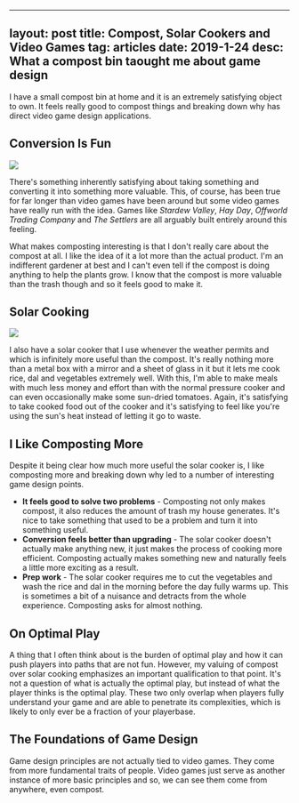 
---
layout: post
title: Compost, Solar Cookers and Video Games
tag: articles
date: 2019-1-24
desc: What a compost bin taought me about game design
---


I have a small compost bin at home and it is an extremely satisfying object to own. It feels really good to compost things and breaking down why has direct video game design applications.

## Conversion Is Fun
<img src="/blogImages/compostBin.jpeg">

There's something inherently satisfying about taking something and converting it into something more valuable. This, of course, has been true for far longer than video games have been around but some video games have really run with the idea. Games like *Stardew Valley*, *Hay Day*, *Offworld Trading Company* and *The Settlers* are all arguably built entirely around this feeling.


What makes composting interesting is that I don't really care about the compost at all. I like the idea of it a lot more than the actual product. I'm an indifferent gardener at best and I can't even tell if the compost is doing anything to help the plants grow. I know that the compost is more valuable than the trash though and so it feels good to make it.

## Solar Cooking
<img src="/blogImages/solarCooker.jpeg" />

I also have a solar cooker that I use whenever the weather permits and which is infinitely more useful than the compost. It's really nothing more than a metal box with a mirror and a sheet of glass in it but it lets me cook rice, dal and vegetables extremely well. With this, I'm able to make meals with much less money and effort than with the normal pressure cooker and can even occasionally make some sun-dried tomatoes. Again, it's satisfying to take cooked food out of the cooker and it's satisfying to feel like you're using the sun's heat instead of letting it go to waste.

## I Like Composting More

Despite it being clear how much more useful the solar cooker is, I like composting more and breaking down why led to a number of interesting game design points.
- <b>It feels good to solve two problems</b> - Composting not only makes compost, it also reduces the amount of trash my house generates. It's nice to take something that used to be a problem and turn it into something useful.
- <b>Conversion feels better than upgrading</b> - The solar cooker doesn't actually make anything new, it just makes the process of cooking more efficient. Composting actually makes something new and naturally feels a little more exciting as a result.
- <b>Prep work</b> - The solar cooker requires me to cut the vegetables and wash the rice and dal in the morning before the day fully warms up. This is sometimes a bit of a nuisance and detracts from the whole experience. Composting asks for almost nothing.


## On Optimal Play

A thing that I often think about is the burden of optimal play and how it can push players into paths that are not fun. However, my valuing of compost over solar cooking emphasizes an important qualification to that point. It's not a question of what is actually the optimal play, but instead of what the player thinks is the optimal play. These two only overlap when players fully understand your game and are able to penetrate its complexities, which is likely to only ever be a fraction of your playerbase.

## The Foundations of Game Design

Game design principles are not actually tied to video games. They come from more fundamental traits of people. Video games just serve as another instance of more basic principles and so, we can see them come from anywhere, even compost.

